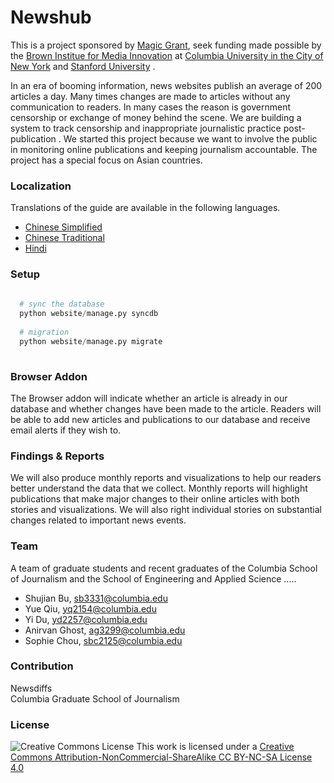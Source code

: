 # Newshub


This is a project sponsored by [Magic Grant](http://brown.stanford.edu/magic), seek funding made possible by the [Brown Institue for Media Innovation](http://brown.columbia.edu/) at [Columbia University in the City of New York](http://www.columbia.edu/) and [Stanford University](http://www.stanford.edu/) . <br/>

In an era of booming information, news websites publish an average of 200 articles a day. Many times changes are made to articles without any communication to readers. In many cases the reason is government censorship or exchange of money behind the scene. We are building a system to track censorship and inappropriate journalistic practice post-publication . We started this project because we want to involve the public in monitoring online publications and keeping journalism accountable. The project has a special focus on Asian countries. <br/>

### Localization

Translations of the guide are available in the following languages. 
* [Chinese Simplified](https://github.com/shujianbu/newshub/README-zhCN.md)
* [Chinese Traditional](https://github.com/shujianbu/newshub/README-zhTW.md)
* [Hindi](https://github.com/shujianbu/newshub/README-Hindi.md)

### Setup 

```Python
  
  # sync the database
  python website/manage.py syncdb 
  
  # migration
  python website/manage.py migrate  
  
```

### Browser Addon 

The Browser addon will indicate whether an article is already in our database and whether changes have been made to the article. Readers will be able to add new articles and publications to our database and receive email alerts if they wish to.

### Findings & Reports 

We will also produce monthly reports and visualizations to help our readers better understand the data that we collect. Monthly reports will highlight publications that make major changes to their online articles with both stories and visualizations. We will also right individual stories on substantial changes related to important news events. 

### Team 

A team of graduate students and recent graduates of the Columbia School of Journalism and the School of Engineering and Applied Science ..... 

* Shujian Bu, sb3331@columbia.edu
* Yue Qiu, yq2154@columbia.edu 
* Yi Du, yd2257@columbia.edu 
* Anirvan Ghost, ag3299@columbia.edu
* Sophie Chou, sbc2125@columbia.edu


### Contribution 

Newsdiffs <br/>
Columbia Graduate School of Journalism


### License
![Creative Commons License](http://i.creativecommons.org/l/by-nc-sa/3.0/88x31.png)
This work is licensed under a [Creative Commons Attribution-NonCommercial-ShareAlike CC BY-NC-SA License 4.0](http://creativecommons.org/licenses/by-nc-sa/4.0/)




